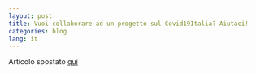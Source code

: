 ```yaml
---
layout: post
title: Vuoi collaborare ad un progetto sul Covid19Italia? Aiutaci!
categories: blog
lang: it
---
```


Articolo spostato [qui](https://covid19italia.help/contribuisci)